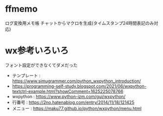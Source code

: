 # ffmemo
ログ変換用メモ帳
チャットからマクロを生成(タイムスタンプ24時間表記のみ対応)

# wx参考いろいろ
フォント設定ができなくてダメだった
* テンプレート : https://www.simugrammer.com/python_wxpython_introduction/
* https://programming-self-study.blogspot.com/2021/06/wxpython-textctrl-example.html?showComment=1625225078766
* wxpython : https://www.python-izm.com/gui/wxpython/
* 行番号 : https://2no.hatenablog.com/entry/2014/11/18/121425
* メニュー : https://maku77.github.io/python/wxpython/menu.html
